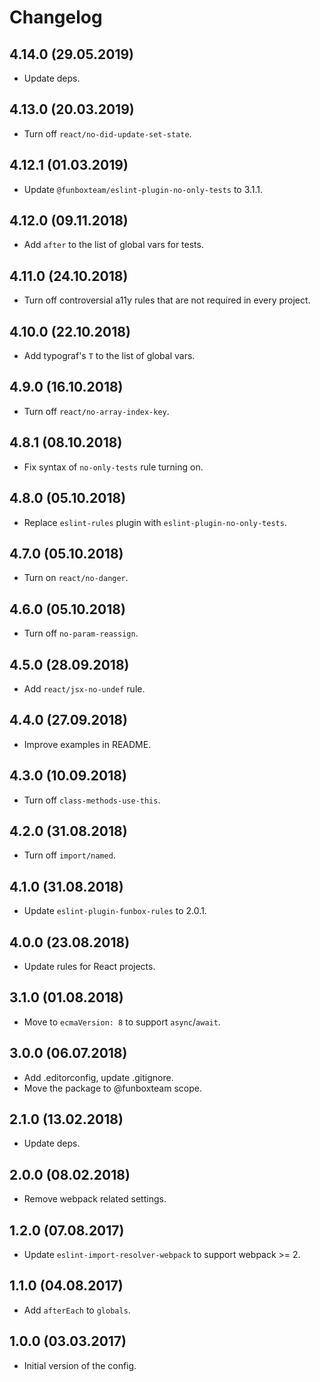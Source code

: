 # Changelog

## 4.14.0 (29.05.2019)

* Update deps.

## 4.13.0 (20.03.2019)

* Turn off `react/no-did-update-set-state`.

## 4.12.1 (01.03.2019)

* Update `@funboxteam/eslint-plugin-no-only-tests` to 3.1.1.  

## 4.12.0 (09.11.2018)

* Add `after` to the list of global vars for tests.

## 4.11.0 (24.10.2018)

* Turn off controversial a11y rules that are not required in every project.

## 4.10.0 (22.10.2018)

* Add typograf's `T` to the list of global vars.

## 4.9.0 (16.10.2018)

* Turn off `react/no-array-index-key`.

## 4.8.1 (08.10.2018)

* Fix syntax of `no-only-tests` rule turning on.

## 4.8.0 (05.10.2018)

* Replace `eslint-rules` plugin with `eslint-plugin-no-only-tests`.

## 4.7.0 (05.10.2018)

* Turn on `react/no-danger`.

## 4.6.0 (05.10.2018)

* Turn off `no-param-reassign`.

## 4.5.0 (28.09.2018)

* Add `react/jsx-no-undef` rule.

## 4.4.0 (27.09.2018)

* Improve examples in README.

## 4.3.0 (10.09.2018)

* Turn off `class-methods-use-this`.

## 4.2.0 (31.08.2018)

* Turn off `import/named`.

## 4.1.0 (31.08.2018)

* Update `eslint-plugin-funbox-rules` to 2.0.1.

## 4.0.0 (23.08.2018)

* Update rules for React projects.

## 3.1.0 (01.08.2018)

* Move to `ecmaVersion: 8` to support `async`/`await`.

## 3.0.0 (06.07.2018)

* Add .editorconfig, update .gitignore.
* Move the package to @funboxteam scope.

## 2.1.0 (13.02.2018)

* Update deps.

## 2.0.0 (08.02.2018)

* Remove webpack related settings.

## 1.2.0 (07.08.2017)

* Update `eslint-import-resolver-webpack` to support webpack >= 2.

## 1.1.0 (04.08.2017)

* Add `afterEach` to `globals`.

## 1.0.0 (03.03.2017)

* Initial version of the config.
